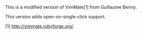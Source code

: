 This is a modified version of VimMate[1] from Guillaume Benny.

This version adds open-on-single-click support.

[1] http://vimmate.rubyforge.org/
